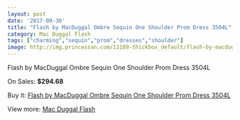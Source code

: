 ```yaml
---
layout: post
date: '2017-09-30'
title: "Flash by MacDuggal Ombre Sequin One Shoulder Prom Dress 3504L"
category: Mac Duggal Flash
tags: ["charming","sequin","prom","dresses","shoulder"]
image: http://img.princessan.com/11189-thickbox_default/flash-by-macduggal-ombre-sequin-one-shoulder-prom-dress-3504l.jpg
---
```

Flash by MacDuggal Ombre Sequin One Shoulder Prom Dress 3504L

On Sales: **$294.68**
<a href="https://www.princessan.com/en/mac-duggal-flash/5110-flash-by-macduggal-ombre-sequin-one-shoulder-prom-dress-3504l.html"><amp-img layout="responsive" width="600" height="600" src="//img.princessan.com/11189-thickbox_default/flash-by-macduggal-ombre-sequin-one-shoulder-prom-dress-3504l.jpg" alt="Flash by MacDuggal Ombre Sequin One Shoulder Prom Dress 3504L 0" /></a>

Buy it: [Flash by MacDuggal Ombre Sequin One Shoulder Prom Dress 3504L](https://www.princessan.com/en/mac-duggal-flash/5110-flash-by-macduggal-ombre-sequin-one-shoulder-prom-dress-3504l.html "Flash by MacDuggal Ombre Sequin One Shoulder Prom Dress 3504L")

View more: [Mac Duggal Flash](https://www.princessan.com/en/41-mac-duggal-flash "Mac Duggal Flash")
